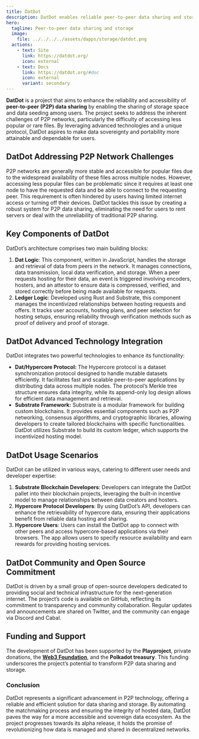 ```yaml
---
title: DatDot
description: DatDot enables reliable peer-to-peer data sharing and storage, enhancing data sovereignty and portability through innovative technology.
hero:
  tagline: Peer-to-peer data sharing and storage
  image: 
    file: ../../../../assets/dapps/storage/datdot.png
  actions:
    - text: Site
      link: https://datdot.org/
      icon: external
    - text: Docs
      link: https://datdot.org/#doc
      icon: external
      variant: secondary
---
```


**DatDot** is a project that aims to enhance the reliability and accessibility of **peer-to-peer (P2P) data sharing** by enabling the sharing of storage space and data seeding among users. The project seeks to address the inherent challenges of P2P networks, particularly the difficulty of accessing less popular or rare files. By leveraging advanced technologies and a unique protocol, DatDot aspires to make data sovereignty and portability more attainable and dependable for users.

## DatDot Addressing P2P Network Challenges
P2P networks are generally more stable and accessible for popular files due to the widespread availability of these files across multiple nodes. However, accessing less popular files can be problematic since it requires at least one node to have the requested data and be able to connect to the requesting peer. This requirement is often hindered by users having limited internet access or turning off their devices. DatDot tackles this issue by creating a robust system for P2P data sharing, eliminating the need for users to rent servers or deal with the unreliability of traditional P2P sharing.

## Key Components of DatDot
DatDot’s architecture comprises two main building blocks:
1. **Dat Logic**: This component, written in JavaScript, handles the storage and retrieval of data from peers in the network. It manages connections, data transmission, local data verification, and storage. When a peer requests hosting for their data, an event is triggered involving encoders, hosters, and an attestor to ensure data is compressed, verified, and stored correctly before being made available for requests.
2. **Ledger Logic**: Developed using Rust and Substrate, this component manages the incentivized relationships between hosting requests and offers. It tracks user accounts, hosting plans, and peer selection for hosting setups, ensuring reliability through verification methods such as proof of delivery and proof of storage.

## DatDot Advanced Technology Integration
DatDot integrates two powerful technologies to enhance its functionality:
- **Dat/Hypercore Protocol:** The Hypercore protocol is a dataset synchronization protocol designed to handle mutable datasets efficiently. It facilitates fast and scalable peer-to-peer applications by distributing data across multiple nodes. The protocol’s Merkle tree structure ensures data integrity, while its append-only log design allows for efficient data management and retrieval.
- **Substrate Framework:** Substrate is a modular framework for building custom blockchains. It provides essential components such as P2P networking, consensus algorithms, and cryptographic libraries, allowing developers to create tailored blockchains with specific functionalities. DatDot utilizes Substrate to build its custom ledger, which supports the incentivized hosting model.

## DatDot Usage Scenarios
DatDot can be utilized in various ways, catering to different user needs and developer expertise:
1. **Substrate Blockchain Developers**: Developers can integrate the DatDot pallet into their blockchain projects, leveraging the built-in incentive model to manage relationships between data creators and hosters.
2. **Hypercore Protocol Developers**: By using DatDot’s API, developers can enhance the retrievability of hypercore data, ensuring their applications benefit from reliable data hosting and sharing.
3. **Hypercore Users**: Users can install the DatDot app to connect with other peers and access hypercore-based applications via their browsers. The app allows users to specify resource availability and earn rewards for providing hosting services.

## DatDot Community and Open Source Commitment
DatDot is driven by a small group of open-source developers dedicated to providing social and technical infrastructure for the next-generation internet. The project’s code is available on GitHub, reflecting its commitment to transparency and community collaboration. Regular updates and announcements are shared on Twitter, and the community can engage via Discord and Cabal.

## Funding and Support
The development of DatDot has been supported by the **Playproject**, private donations, the [**Web3 Foundation**](/club/orgs/software/web3-foundation/), and the **Polkadot treasury**. This funding underscores the project’s potential to transform P2P data sharing and storage.

### Conclusion
DatDot represents a significant advancement in P2P technology, offering a reliable and efficient solution for data sharing and storage. By automating the matchmaking process and ensuring the integrity of hosted data, DatDot paves the way for a more accessible and sovereign data ecosystem. As the project progresses towards its alpha release, it holds the promise of revolutionizing how data is managed and shared in decentralized networks.
